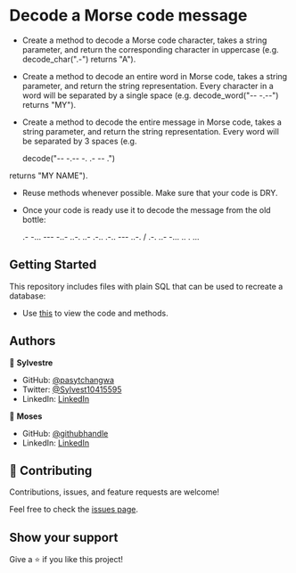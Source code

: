 # Decode a Morse code message

> 

- Create a method to decode a Morse code character, takes a string parameter, and return the corresponding character in uppercase (e.g. decode_char(".-") returns "A").

- Create a method to decode an entire word in Morse code, takes a string parameter, and return the string representation. Every character in a word will be separated by a single space (e.g. decode_word("-- -.--") returns "MY").

- Create a method to decode the entire message in Morse code, takes a string parameter, and return the string representation. Every word will be separated by 3 spaces (e.g.

    decode("-- -.--   -. .- -- .")

returns "MY NAME").

- Reuse methods whenever possible. Make sure that your code is DRY.

- Once your code is ready use it to decode the message from the old bottle:

    .-   -... --- -..-   ..-. ..- .-.. .-..   --- ..-. / .-. ..- -... .. . ...

> 


## Getting Started

This repository includes files with plain SQL that can be used to recreate a database:

- Use [this](./index.rb) to view the code and methods.


## Authors

👤 **Sylvestre**

- GitHub: [@pasytchangwa](https://github.com/pasytchangwa)
- Twitter: [@Sylvest10415595](https://twitter.com/Sylvest10415595)
- LinkedIn: [LinkedIn](https://www.linkedin.com/in/pagkeusylvestre/)

👤 **Moses**

- GitHub: [@githubhandle](https://github.com/m05e5)
- LinkedIn: [LinkedIn](https://www.linkedin.com/in/caleb-moses-0a1b531b9/)

## 🤝 Contributing

Contributions, issues, and feature requests are welcome!

Feel free to check the [issues page](../../issues/).

## Show your support

Give a ⭐️ if you like this project!